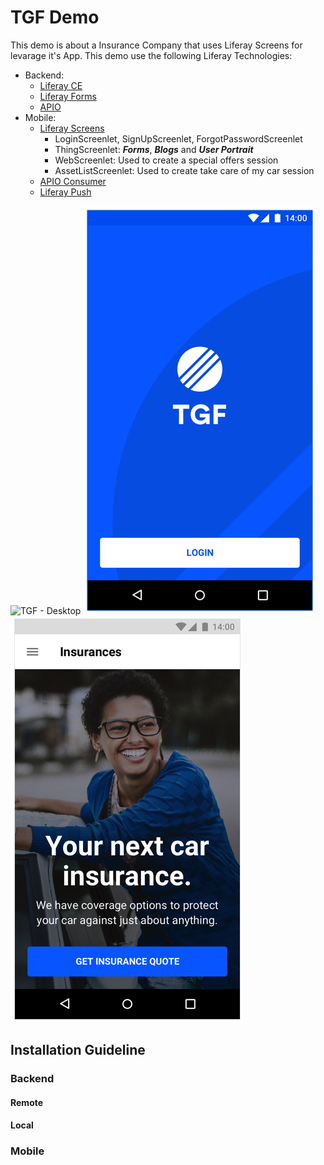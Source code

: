 # TGF Demo
This demo is about a Insurance Company that uses Liferay Screens for levarage it's App. This demo use the following Liferay Technologies:

- Backend:
    - [Liferay CE](https://github.com/liferay/liferay-portal)
    - [Liferay Forms](https://forms.liferay.com)
    - [APIO](https://github.com/liferay/com-liferay-apio-architect)
- Mobile:
    - [Liferay Screens](https://github.com/liferay/liferay-screens)
        - LoginScreenlet, SignUpScreenlet, ForgotPasswordScreenlet
        - ThingScreenlet: ***Forms***, ***Blogs*** and ***User Portrait***
        - WebScreenlet: Used to create a special offers session
        - AssetListScreenlet: Used to create take care of my car session
    - [APIO Consumer](https://github.com/liferay-mobile/apio-consumer-android)
    - [Liferay Push](https://github.com/liferay-mobile/liferay-push-android)

![TGF - Desktop](desktop.png)
![TGF - Mobile1](mobile1.png)
![TGF - Mobile2](mobile2.png)

## Installation Guideline

### Backend

#### Remote

#### Local

### Mobile